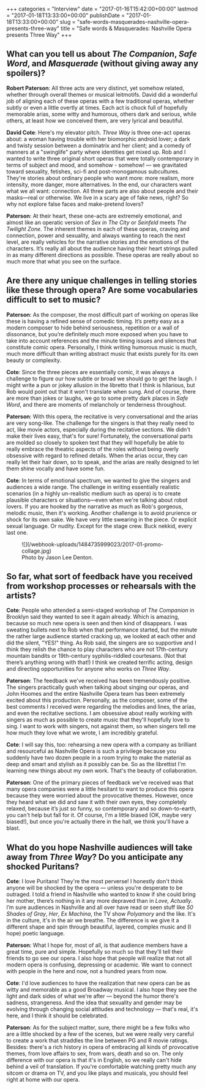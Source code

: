 +++
categories = "Interview"
date = "2017-01-16T15:42:00+00:00"
lastmod = "2017-01-18T13:33:00+00:00"
publishDate = "2017-01-18T13:33:00+00:00"
slug = "safe-words-masquerades-nashville-opera-presents-three-way"
title = "Safe words &amp; Masquerades: Nashville Opera presents Three Way"
+++

## What can you tell us about *The Companion*, *Safe Word*, and *Masquerade* (without giving away any spoilers)?

**Robert Paterson**: All three acts are very distinct, yet somehow related, whether through overall themes or musical leitmotifs. David did a wonderful job of aligning each of these operas with a few traditional operas, whether subtly or even a little overtly at times. Each act is chock full of hopefully memorable arias, some witty and humorous, others dark and serious, while others, at least how we conceived them, are very lyrical and beautiful.

**David Cote**: Here's my elevator pitch. *Three Way* is three one-act operas about: a woman having trouble with her biomorphic android lover; a dark and twisty session between a dominatrix and her client; and a comedy of manners at a "swinglife" party where identities get mixed up. Rob and I wanted to write three original short operas that were totally contemporary in terms of subject and mood, and somehow - somehow! — we gravitated toward sexuality, fetishes, sci-fi and post-monogamous subcultures. They're stories about ordinary people who want more: more realism, more intensity, more danger, more alternatives. In the end, our characters want what we all want: connection. All three parts are also about people and their masks—real or otherwise. We live in a scary age of fake news, right? So why not explore false faces and make-pretend lovers?

**Paterson**: At their heart, these one-acts are extremely emotional, and almost like an operatic version of *Sex in The City* or *Seinfeld* meets *The Twilight Zone*. The inherent themes in each of these operas, craving and connection, power and sexuality, and always wanting to reach the next level, are really vehicles for the narrative stories and the emotions of the characters. It’s really all about the audience having their heart strings pulled in as many different directions as possible. These operas are really about so much more that what you see on the surface.

## Are there any unique challenges in telling stories like these through opera? Are some vocabularies difficult to set to music?

**Paterson**: As the composer, the most difficult part of working on operas like these is having a refined sense of comedic timing. It’s pretty easy as a modern composer to hide behind seriousness, repetition or a wall of dissonance, but you’re definitely much more exposed when you have to take into account references and the minute timing issues and silences that constitute comic opera. Personally, I think writing humorous music is much, much more difficult than writing abstract music that exists purely for its own beauty or complexity.

**Cote**: Since the three pieces are essentially comic, it was always a challenge to figure our how subtle or broad we should go to get the laugh. I might write a pun or jokey allusion in the libretto that I think is hilarious, but Rob would point out that it won't translate when sung. And of course, there are more than jokes or laughs, we go to some pretty dark places in *Safe Word*, and there are moments of melancholy or tenderness throughout. 

**Paterson**: With this opera, the recitative is very conversational and the arias are very song-like. The challenge for the singers is that they really need to act, like movie actors, especially during the recitative sections. We didn't make their lives easy, that's for sure! Fortunately, the conversational parts are molded so closely to spoken text that they will hopefully be able to really embrace the theatric aspects of the roles without being overly obsessive with regard to refined details. When the arias occur, they can really let their hair down, so to speak, and the arias are really designed to let them shine vocally and have some fun.

**Cote**: In terms of emotional spectrum, we wanted to give the singers and audiences a wide range. The challenge in writing essentially realistic scenarios (in a highly un-realistic medium such as opera) is to create plausible characters or situations—even when we're talking about robot lovers. If you are hooked by the narrative as much as Rob's gorgeous, melodic music, then it's working. Another challenge is to avoid prurience or shock for its own sake. We have very little swearing in the piece. Or explicit sexual language. Or nudity. Except for the stage crew. Buck nekkid, every last one.

<figure data-type="image">
![](/webhook-uploads/1484735999023/2017-01-promo-collage.jpg)<figcaption>Photo by Jason Lee Denton.</figcaption>
</figure>

## So far, what sort of feedback have you received from workshop processes or rehearsals with the artists?

**Cote**: People who attended a semi-staged workshop of *The Companion* in Brooklyn said they wanted to see it again already. Which is amazing, because so much new opera is seen and then kind of disappears. I was sweating bullets next to Rob when that performance started, but the minute the rather large audience started cracking up, we looked at each other and did the silent, "YES!" thing. As Rob said, the singers are so supportive and I think they relish the chance to play characters who are not 17th-century mountain bandits or 19th-century syphilis-riddled courtesans. (Not that there’s anything wrong with that!) I think we created terrific acting, design and directing opportunities for anyone who works on *Three Way*. 

**Paterson**: The feedback we've received has been tremendously positive. The singers practically gush when talking about singing our operas, and John Hoomes and the entire Nashville Opera team has been extremely excited about this production. Personally, as the composer, some of the best comments I received were regarding the melodies and lines, the arias, and even the recitative sections. I am obsessive about really working with singers as much as possible to create music that they'll hopefully love to sing. I want to work with singers, not against them, so when singers tell me how much they love what we wrote, I am incredibly grateful.

**Cote**: I will say this, too: rehearsing a new opera with a company as brilliant and resourceful as Nashville Opera is such a privilege because you suddenly have two dozen people in a room trying to make the material as deep and smart and stylish as it possibly can be. So as the librettist I'm learning new things about my own work. That's the beauty of collaboration. 

**Paterson**: One of the primary pieces of feedback we've received was that many opera companies were a little hesitant to want to produce this opera because they were worried about the provocative themes. However, once they heard what we did and saw it with their own eyes, they completely relaxed, because it’s just so funny, so contemporary and so down-to-earth, you can't help but fall for it. Of course, I'm a little biased (OK, maybe very biased!), but once you're actually there in the hall, we think you'll have a blast.

## What do you hope Nashville audiences will take away from *Three Way*? Do you anticipate any shocked Puritans?

**Cote**: I love Puritans! They're the most perverse! I honestly don't think anyone will be shocked by the opera — unless you're desperate to be outraged. I told a friend in Nashville who wanted to know if she could bring her mother, there’s nothing in it any more depraved than in *Love, Actually*. I’m sure audiences in Nashville and all over have read or seen stuff like *50 Shades of Gray*, *Her*, *Ex Machina*, the TV show *Polyamory* and the like. It's in the culture, it's in the air we breathe. The difference is we give it a different shape and spin through beautiful, layered, complex music and (I hope) poetic language. 

**Paterson**: What I hope for, most of all, is that audience members have a great time, pure and simple. Hopefully so much so that they'll tell their friends to go see our opera. I also hope that people will realize that not all modern opera is confusing, depressing or academic. We want to connect with people in the here and now, not a hundred years from now.

**Cote**: I'd love audiences to have the realization that new opera can be as witty and memorable as a good Broadway musical. I also hope they see the light and dark sides of what we're after — beyond the humor there's sadness, strangeness. And the idea that sexuality and gender may be evolving through changing social attitudes and technology — that's real, it's here, and I think it should be celebrated.  

**Paterson**: As for the subject matter, sure, there might be a few folks who are a little shocked by a few of the scenes, but we were really very careful to create a work that straddles the line between PG and R movie ratings. Besides: there's a rich history in opera of embracing all kinds of provocative themes, from love affairs to sex, from wars, death and so on. The only difference with our opera is that it's in English, so we really can't hide behind a veil of translation. If you're comfortable watching pretty much any sitcom or drama on TV, and you like plays and musicals, you should feel right at home with our opera.
